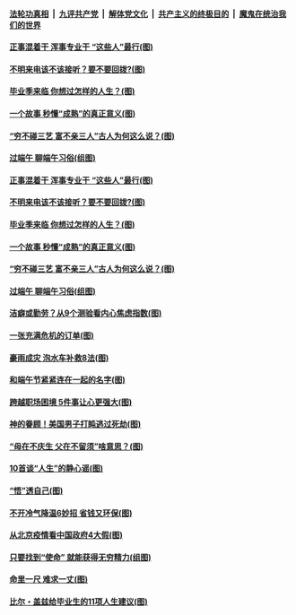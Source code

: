 ####  [法轮功真相](../../../../basic/blob/master/README.md?t=06261731) &nbsp;|&nbsp; [九评共产党](../../../../9ping.md/blob/master/README.md?t=06261731) &nbsp;|&nbsp; [解体党文化](../../../../jtdwh.md/blob/master/README.md?t=06261731)  &nbsp;|&nbsp; [共产主义的终极目的](../../../../gczydzjmd.md/blob/master/README.md?t=06261731) &nbsp;|&nbsp; [魔鬼在统治我们的世界](../../../../mgztzwmdsj.md/blob/master/README.md?t=06261731) 

#### [正事混着干 浑事专业干 “这些人”最行(图)](../pages/p8/937732.md?t=06261731) 

#### [不明来电该不该接听？要不要回拨?(图)](../pages/p8/936929.md?t=06261731) 

#### [毕业季来临 你想过怎样的人生？(图)](../pages/p8/937661.md?t=06261731) 

#### [一个故事 秒懂“成熟”的真正意义(图)](../pages/p8/936405.md?t=06261731) 

#### [“穷不碰三艺 富不亲三人”古人为何这么说？(图)](../pages/p8/937602.md?t=06261731) 

#### [过端午 聊端午习俗(组图)](../pages/p8/937246.md?t=06261731) 

#### [正事混着干 浑事专业干 “这些人”最行(图)](../pages/p8/937732.md?t=06261731) 

#### [不明来电该不该接听？要不要回拨?(图)](../pages/p8/936929.md?t=06261731) 

#### [毕业季来临 你想过怎样的人生？(图)](../pages/p8/937661.md?t=06261731) 

#### [一个故事 秒懂“成熟”的真正意义(图)](../pages/p8/936405.md?t=06261731) 

#### [“穷不碰三艺 富不亲三人”古人为何这么说？(图)](../pages/p8/937602.md?t=06261731) 

#### [过端午 聊端午习俗(组图)](../pages/p8/937246.md?t=06261731) 

#### [洁癖或勤劳？从9个测验看内心焦虑指数(图)](../pages/p8/937558.md?t=06261731) 

#### [一张充满危机的订单(图)](../pages/p8/936981.md?t=06261731) 

#### [豪雨成灾 泡水车补救8法(图)](../pages/p8/937526.md?t=06261731) 

#### [和端午节紧紧连在一起的名字(图)](../pages/p8/937448.md?t=06261731) 

#### [跨越职场困境 5件事让心更强大(图)](../pages/p8/937375.md?t=06261731) 

#### [神的眷顾！美国男子打盹逃过死劫(图)](../pages/p8/936985.md?t=06261731) 

#### [“母在不庆生 父在不留须”啥意思？(图)](../pages/p8/937234.md?t=06261731) 

#### [10首谈“人生”的静心谣(图)](../pages/p8/936965.md?t=06261731) 

#### [“悟”透自己(图)](../pages/p8/936972.md?t=06261731) 

#### [不开冷气降温6妙招 省钱又环保(图)](../pages/p8/937329.md?t=06261731) 

#### [从北京疫情看中国政府4大假(图)](../pages/p8/937196.md?t=06261731) 

#### [只要找到“使命” 就能获得无穷精力(组图)](../pages/p8/937159.md?t=06261731) 

#### [命里一尺 难求一丈(图)](../pages/p8/936782.md?t=06261731) 

#### [比尔・盖兹给毕业生的11项人生建议(图)](../pages/p8/936231.md?t=06261731) 

